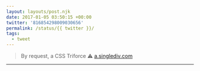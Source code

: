 ```yaml
---
layout: layouts/post.njk
date: 2017-01-05 03:50:15 +00:00
twitter: '816854298009030656'
permalink: /status/{{ twitter }}/
tags: 
  - tweet
---
```


> By request, a CSS Triforce ⚠️ [a.singlediv.com](https://a.singlediv.com)

---
